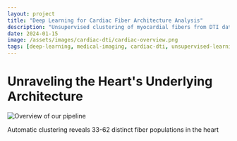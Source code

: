 ```yaml
---
layout: project
title: "Deep Learning for Cardiac Fiber Architecture Analysis"
description: "Unsupervised clustering of myocardial fibers from DTI data using sequential and global representations"
date: 2024-01-15
image: /assets/images/cardiac-dti/cardiac-overview.png
tags: [deep-learning, medical-imaging, cardiac-dti, unsupervised-learning]
---
```


# Unraveling the Heart's Underlying Architecture

<div class="project-hero">
  <img src="/assets/images/project-images/fiber-clustering/clustered!!.png" alt="Overview of our pipeline">
  <p class="caption">Automatic clustering reveals 33-62 distinct fiber populations in the heart</p>
</div>



